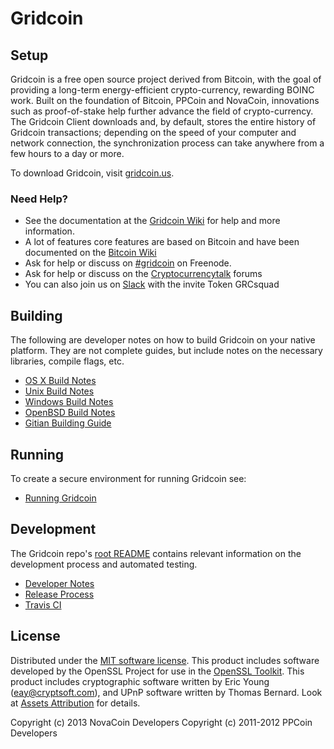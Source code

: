 Gridcoin
=============

Setup
---------------------
Gridcoin is a free open source project derived from Bitcoin, with
the goal of providing a long-term energy-efficient crypto-currency, rewarding BOINC work.
Built on the foundation of Bitcoin, PPCoin and NovaCoin, innovations such as proof-of-stake
help further advance the field of crypto-currency. The Gridcoin Client downloads and, by default, stores the entire history of Gridcoin transactions; depending on the speed of your computer and network connection, the synchronization process can take anywhere from a few hours to a day or more.

To download Gridcoin, visit [gridcoin.us](https://gridcoin.us).

### Need Help?

* See the documentation at the [Gridcoin Wiki](https://wiki.gridcoin.us/Main_Page)
for help and more information.
* A lot of features core features are based on Bitcoin and have been documented on the [Bitcoin Wiki](https://en.bitcoin.it/wiki/Main_Page)
* Ask for help or discuss on [#gridcoin](https://webchat.freenode.net?channels=gridcoin) on Freenode.
* Ask for help or discuss on the [Cryptocurrencytalk](https://cryptocurrencytalk.com/forum/464-gridcoin-grc/) forums
* You can also join us on [Slack](https://grcinvite.herokuapp.com/) with the invite Token GRCsquad

Building
---------------------
The following are developer notes on how to build Gridcoin on your native platform. They are not complete guides, but include notes on the necessary libraries, compile flags, etc.

- [OS X Build Notes](build-macos.md)
- [Unix Build Notes](build-unix.md)
- [Windows Build Notes](build-windows.md)
- [OpenBSD Build Notes](build-openbsd.md)
- [Gitian Building Guide](gitian-building.md)

Running
-------
To create a secure environment for running Gridcoin see:

- [Running Gridcoin](running.md)

Development
---------------------
The Gridcoin repo's [root README](/README.md) contains relevant information on the development process and automated testing.

- [Developer Notes](coding.txt)
- [Release Process](release-process.md)
- [Travis CI](travis-ci.md)

License
---------------------
Distributed under the [MIT software license](/COPYING). 
This product includes software developed by the OpenSSL Project for use in the [OpenSSL Toolkit](https://www.openssl.org/). This product includes
cryptographic software written by Eric Young ([eay@cryptsoft.com](mailto:eay@cryptsoft.com)), and UPnP software written by Thomas Bernard. 
Look at [Assets Attribution](assets-attribution.md) for details.

Copyright (c) 2013 NovaCoin Developers
Copyright (c) 2011-2012 PPCoin Developers
